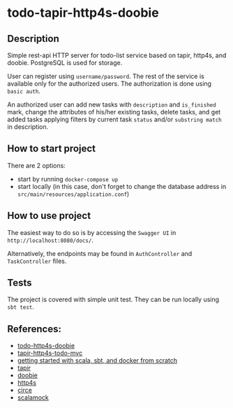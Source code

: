 # todo-tapir-http4s-doobie

## Description

Simple rest-api HTTP server for todo-list service based on tapir, http4s, and doobie. PostgreSQL is used for storage.

User can register using `username/password`. The rest of the service is available only for the authorized users. 
The authorization is done using `basic auth`. 

An authorized user can add new tasks with `description` and `is_finished` mark, change the attributes of
his/her existing tasks, delete tasks, and get added tasks applying filters by current task `status` and/or `substring match` 
in description.

## How to start project

There are 2 options:
- start by running `docker-compose up`
- start locally (in this case, don't forget to change the database address in `src/main/resources/application.conf`)

## How to use project

The easiest way to do so is by accessing the `Swagger UI` in `http://localhost:8080/docs/`.

Alternatively, the endpoints may be found in `AuthController` and `TaskController` files.

## Tests

The project is covered with simple unit test. They can be run locally using `sbt test`.
## References:
- [todo-http4s-doobie](https://github.com/jaspervz/todo-http4s-doobie)
- [tapir-http4s-todo-mvc](https://github.com/hejfelix/tapir-http4s-todo-mvc)
- [getting started with scala, sbt, and docker from scratch](https://yuchen52.medium.com/getting-started-with-docker-scala-sbt-d91f8ac22f5f)
- [tapir](https://tapir.softwaremill.com/en/latest/)
- [doobie](https://tpolecat.github.io/doobie/)
- [http4s](https://http4s.org/)
- [circe](https://circe.github.io/circe/)
- [scalamock](https://scalamock.org/)